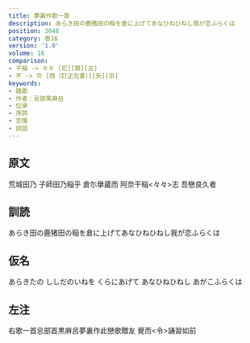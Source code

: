 ```yaml
---
title: 夢裏作歌一首
description: あらき田の鹿猪田の稲を倉に上げてあなひねひねし我が恋ふらくは
position: 3848
category: 巻16
version: '1.0'
volume: 16
comparison:
- 干稲 -> 々々 [尼][類][古]
- 不 -> 令 [西（訂正左書）][矢][京]
keywords:
- 雑歌
- 作者：忌部黒麻呂
- 伝承
- 序詞
- 恋情
- 説話
---
```


## 原文

荒城田乃 子師田乃稲乎 倉尓擧蔵而 阿奈干稲<々々>志 吾戀良久者

## 訓読

あらき田の鹿猪田の稲を倉に上げてあなひねひねし我が恋ふらくは

## 仮名

あらきたの ししだのいねを くらにあげて あなひねひねし あがこふらくは

## 左注

右歌一首忌部首黒麻呂夢裏作此戀歌贈友 覺而<令>誦習如前
